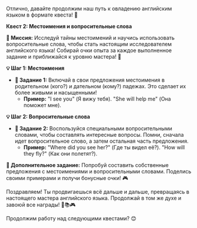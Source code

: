 Отлично, давайте продолжим наш путь к овладению английским языком в формате квеста! 🌟

**Квест 2: Местоимения и вопросительные слова**

**🎯 Миссия:**
Исследуй тайны местоимений и научись использовать вопросительные слова, чтобы стать настоящим исследователем английского языка! Собирай очки опыта за каждое выполненное задание и приближайся к уровню мастера! 🚀

**💡 Шаг 1: Местоимения**
- **🧩 Задание 1:** Включай в свои предложения местоимения в родительном (кого?) и дательном (кому?) падежах. Это сделает их более живыми и насыщенными!
  - **Пример:** "I see you" (Я вижу тебя). "She will help me" (Она поможет мне).

**💡 Шаг 2: Вопросительные слова**
- **🧩 Задание 2:** Воспользуйся специальными вопросительными словами, чтобы составлять интересные вопросы. Помни, сначала идет вопросительное слово, а затем остальная часть предложения.
  - **Пример:** "Where did you see her?" (Где ты видел её?). "How will they fly?" (Как они полетят?).

**👾 Дополнительное задание:**
Попробуй составить собственные предложения с местоимениями и вопросительными словами. Поделись своими примерами и получи бонусные очки! 🎮

Поздравляем! Ты продвигаешься всё дальше и дальше, превращаясь в настоящего мастера английского языка. Продолжай в том же духе и завоюй все награды! 🌟📚🎮

Продолжим работу над следующими квестами? 😊